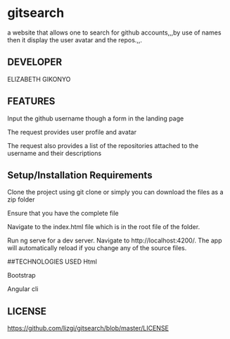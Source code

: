 # gitsearch
a website that allows one to search for github accounts,,,by use of names then it display the user avatar and the repos.,,.

## DEVELOPER

ELIZABETH GIKONYO

## FEATURES
Input the github username though a form in the landing page

The request provides user profile and avatar

The request also provides a list of the repositories attached to the username and their descriptions

## Setup/Installation Requirements
Clone the project using git clone or simply you can download the files as a zip folder

Ensure that you have the complete file

Navigate to the index.html file which is in the root file of the folder.

Run ng serve for a dev server. Navigate to http://localhost:4200/. The app will automatically reload if you change any of the source files.

##TECHNOLOGIES USED
Html

Bootstrap

Angular cli

## LICENSE

https://github.com/lizgi/gitsearch/blob/master/LICENSE

